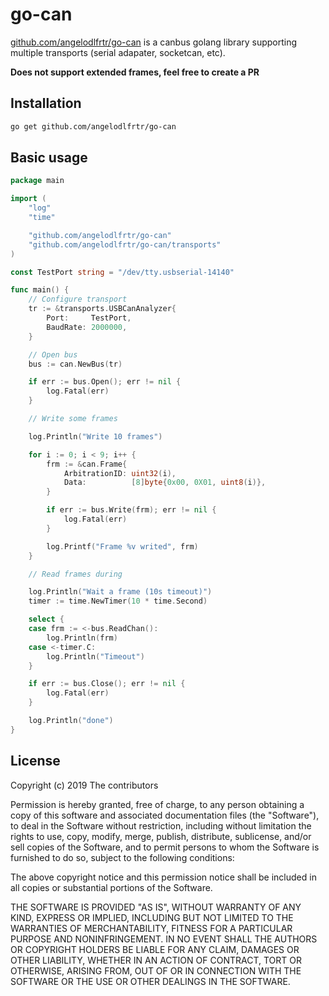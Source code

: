 # go-can

[github.com/angelodlfrtr/go-can](https://github.com/angelodlfrtr/go-can) is a canbus golang library supporting multiple transports (serial adapater, socketcan, etc).

**Does not support extended frames, feel free to create a PR**

## Installation

```bash
go get github.com/angelodlfrtr/go-can
```

## Basic usage

```go
package main

import (
	"log"
	"time"

	"github.com/angelodlfrtr/go-can"
	"github.com/angelodlfrtr/go-can/transports"
)

const TestPort string = "/dev/tty.usbserial-14140"

func main() {
	// Configure transport
	tr := &transports.USBCanAnalyzer{
		Port:     TestPort,
		BaudRate: 2000000,
	}

	// Open bus
	bus := can.NewBus(tr)

	if err := bus.Open(); err != nil {
		log.Fatal(err)
	}

	// Write some frames

	log.Println("Write 10 frames")

	for i := 0; i < 9; i++ {
		frm := &can.Frame{
			ArbitrationID: uint32(i),
			Data:          [8]byte{0x00, 0X01, uint8(i)},
		}

		if err := bus.Write(frm); err != nil {
			log.Fatal(err)
		}

		log.Printf("Frame %v writed", frm)
	}

	// Read frames during

	log.Println("Wait a frame (10s timeout)")
	timer := time.NewTimer(10 * time.Second)

	select {
	case frm := <-bus.ReadChan():
		log.Println(frm)
	case <-timer.C:
		log.Println("Timeout")
	}

	if err := bus.Close(); err != nil {
		log.Fatal(err)
	}

	log.Println("done")
}
```

## License

Copyright (c) 2019 The contributors

Permission is hereby granted, free of charge, to any person obtaining a copy
of this software and associated documentation files (the "Software"), to deal
in the Software without restriction, including without limitation the rights
to use, copy, modify, merge, publish, distribute, sublicense, and/or sell
copies of the Software, and to permit persons to whom the Software is
furnished to do so, subject to the following conditions:

The above copyright notice and this permission notice shall be included in all
copies or substantial portions of the Software.

THE SOFTWARE IS PROVIDED "AS IS", WITHOUT WARRANTY OF ANY KIND, EXPRESS OR
IMPLIED, INCLUDING BUT NOT LIMITED TO THE WARRANTIES OF MERCHANTABILITY,
FITNESS FOR A PARTICULAR PURPOSE AND NONINFRINGEMENT. IN NO EVENT SHALL THE
AUTHORS OR COPYRIGHT HOLDERS BE LIABLE FOR ANY CLAIM, DAMAGES OR OTHER
LIABILITY, WHETHER IN AN ACTION OF CONTRACT, TORT OR OTHERWISE, ARISING FROM,
OUT OF OR IN CONNECTION WITH THE SOFTWARE OR THE USE OR OTHER DEALINGS IN THE
SOFTWARE.
